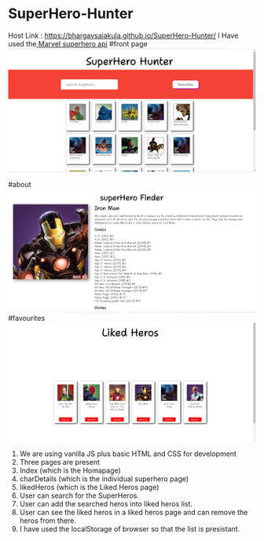 ﻿# SuperHero-Hunter
Host Link : https://bhargavsaiakula.github.io/SuperHero-Hunter/
I Have used the<a href=""> Marvel superhero api</a> 
#front page
![Screenshot (9146)](https://github.com/BhargavSaiAkula/SuperHero-Hunter/blob/main/image/homepage.png)

#about
![Screenshot (9146)](https://github.com/BhargavSaiAkula/SuperHero-Hunter/blob/main/image/about.png)
#favourites
![Screenshot (9146)](https://github.com/BhargavSaiAkula/SuperHero-Hunter/blob/main/image/likedpage.png)


1. We are using vanilla JS plus basic HTML and CSS for development
2. Three pages are present 
  1. Index (which is the Homapage)
  2. charDetails (which is the individual superhero page)
  3. likedHeros (which is the Liked Heros page)
3. User can search for the SuperHeros.
4. User can add the searched heros into liked heros list.
5. User can see the liked heros in a liked heros page and can remove the heros from there.
6. I have used the localStorage of browser so that the list is presistant.
